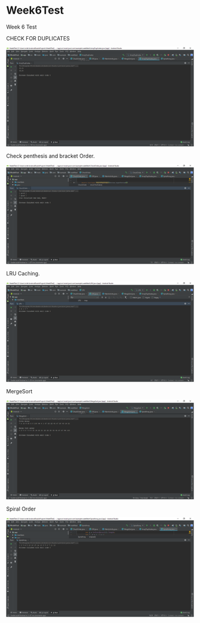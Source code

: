 # Week6Test
Week 6 Test


CHECK FOR DUPLICATES

![alt text](https://github.com/elufire/Week6Test/blob/master/characterDuplicates.png)

Check penthesis and bracket Order.

![alt text](https://github.com/elufire/Week6Test/blob/master/checkParenOrder.png)


LRU Caching.

![alt text](https://github.com/elufire/Week6Test/blob/master/LRU.png)


MergeSort

![alt text](https://github.com/elufire/Week6Test/blob/master/mergeSort.png)


Spiral Order

![alt text](https://github.com/elufire/Week6Test/blob/master/spiralOrder.png)
